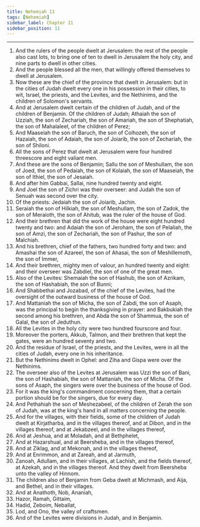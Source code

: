 ```yaml
---
title: Nehemiah 11
tags: [Nehemiah]
sidebar_label: Chapter 11
sidebar_position: 11
---
```


---
1. And the rulers of the people dwelt at Jerusalem: the rest of the people also cast lots, to bring one of ten to dwell in Jerusalem the holy city, and nine parts to dwell in other cities.
2. And the people blessed all the men, that willingly offered themselves to dwell at Jerusalem.
3. Now these are the chief of the province that dwelt in Jerusalem: but in the cities of Judah dwelt every one in his possession in their cities, to wit, Israel, the priests, and the Levites, and the Nethinims, and the children of Solomon's servants.
4. And at Jerusalem dwelt certain of the children of Judah, and of the children of Benjamin. Of the children of Judah; Athaiah the son of Uzziah, the son of Zechariah, the son of Amariah, the son of Shephatiah, the son of Mahalaleel, of the children of Perez;
5. And Maaseiah the son of Baruch, the son of Colhozeh, the son of Hazaiah, the son of Adaiah, the son of Joiarib, the son of Zechariah, the son of Shiloni.
6. All the sons of Perez that dwelt at Jerusalem were four hundred threescore and eight valiant men.
7. And these are the sons of Benjamin; Sallu the son of Meshullam, the son of Joed, the son of Pedaiah, the son of Kolaiah, the son of Maaseiah, the son of Ithiel, the son of Jesaiah.
8. And after him Gabbai, Sallai, nine hundred twenty and eight.
9. And Joel the son of Zichri was their overseer: and Judah the son of Senuah was second over the city.
10. Of the priests: Jedaiah the son of Joiarib, Jachin.
11. Seraiah the son of Hilkiah, the son of Meshullam, the son of Zadok, the son of Meraioth, the son of Ahitub, was the ruler of the house of God.
12. And their brethren that did the work of the house were eight hundred twenty and two: and Adaiah the son of Jeroham, the son of Pelaliah, the son of Amzi, the son of Zechariah, the son of Pashur, the son of Malchiah.
13. And his brethren, chief of the fathers, two hundred forty and two: and Amashai the son of Azareel, the son of Ahasai, the son of Meshillemoth, the son of Immer,
14. And their brethren, mighty men of valour, an hundred twenty and eight: and their overseer was Zabdiel, the son of one of the great men.
15. Also of the Levites: Shemaiah the son of Hashub, the son of Azrikam, the son of Hashabiah, the son of Bunni;
16. And Shabbethai and Jozabad, of the chief of the Levites, had the oversight of the outward business of the house of God.
17. And Mattaniah the son of Micha, the son of Zabdi, the son of Asaph, was the principal to begin the thanksgiving in prayer: and Bakbukiah the second among his brethren, and Abda the son of Shammua, the son of Galal, the son of Jeduthun.
18. All the Levites in the holy city were two hundred fourscore and four.
19. Moreover the porters, Akkub, Talmon, and their brethren that kept the gates, were an hundred seventy and two.
20. And the residue of Israel, of the priests, and the Levites, were in all the cities of Judah, every one in his inheritance.
21. But the Nethinims dwelt in Ophel: and Ziha and Gispa were over the Nethinims.
22. The overseer also of the Levites at Jerusalem was Uzzi the son of Bani, the son of Hashabiah, the son of Mattaniah, the son of Micha. Of the sons of Asaph, the singers were over the business of the house of God.
23. For it was the king's commandment concerning them, that a certain portion should be for the singers, due for every day.
24. And Pethahiah the son of Meshezabeel, of the children of Zerah the son of Judah, was at the king's hand in all matters concerning the people.
25. And for the villages, with their fields, some of the children of Judah dwelt at Kirjatharba, and in the villages thereof, and at Dibon, and in the villages thereof, and at Jekabzeel, and in the villages thereof,
26. And at Jeshua, and at Moladah, and at Bethphelet,
27. And at Hazarshual, and at Beersheba, and in the villages thereof,
28. And at Ziklag, and at Mekonah, and in the villages thereof,
29. And at Enrimmon, and at Zareah, and at Jarmuth,
30. Zanoah, Adullam, and in their villages, at Lachish, and the fields thereof, at Azekah, and in the villages thereof. And they dwelt from Beersheba unto the valley of Hinnom.
31. The children also of Benjamin from Geba dwelt at Michmash, and Aija, and Bethel, and in their villages.
32. And at Anathoth, Nob, Ananiah,
33. Hazor, Ramah, Gittaim,
34. Hadid, Zeboim, Neballat,
35. Lod, and Ono, the valley of craftsmen.
36. And of the Levites were divisions in Judah, and in Benjamin.